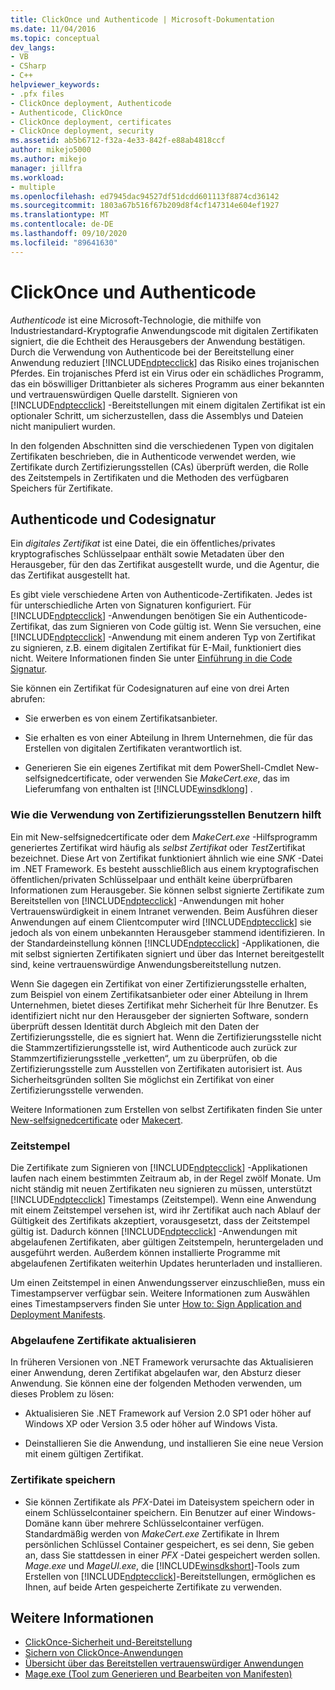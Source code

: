 ```yaml
---
title: ClickOnce und Authenticode | Microsoft-Dokumentation
ms.date: 11/04/2016
ms.topic: conceptual
dev_langs:
- VB
- CSharp
- C++
helpviewer_keywords:
- .pfx files
- ClickOnce deployment, Authenticode
- Authenticode, ClickOnce
- ClickOnce deployment, certificates
- ClickOnce deployment, security
ms.assetid: ab5b6712-f32a-4e33-842f-e88ab4818ccf
author: mikejo5000
ms.author: mikejo
manager: jillfra
ms.workload:
- multiple
ms.openlocfilehash: ed7945dac94527df51dcdd601113f8874cd36142
ms.sourcegitcommit: 1803a67b516f67b209d8f4cf147314e604ef1927
ms.translationtype: MT
ms.contentlocale: de-DE
ms.lasthandoff: 09/10/2020
ms.locfileid: "89641630"
---
```

# <a name="clickonce-and-authenticode"></a>ClickOnce und Authenticode
*Authenticode* ist eine Microsoft-Technologie, die mithilfe von Industriestandard-Kryptografie Anwendungscode mit digitalen Zertifikaten signiert, die die Echtheit des Herausgebers der Anwendung bestätigen. Durch die Verwendung von Authenticode bei der Bereitstellung einer Anwendung reduziert [!INCLUDE[ndptecclick](../deployment/includes/ndptecclick_md.md)] das Risiko eines trojanischen Pferdes. Ein trojanisches Pferd ist ein Virus oder ein schädliches Programm, das ein böswilliger Drittanbieter als sicheres Programm aus einer bekannten und vertrauenswürdigen Quelle darstellt. Signieren von [!INCLUDE[ndptecclick](../deployment/includes/ndptecclick_md.md)] -Bereitstellungen mit einem digitalen Zertifikat ist ein optionaler Schritt, um sicherzustellen, dass die Assemblys und Dateien nicht manipuliert wurden.

 In den folgenden Abschnitten sind die verschiedenen Typen von digitalen Zertifikaten beschrieben, die in Authenticode verwendet werden, wie Zertifikate durch Zertifizierungsstellen (CAs) überprüft werden, die Rolle des Zeitstempels in Zertifikaten und die Methoden des verfügbaren Speichers für Zertifikate.

## <a name="authenticode-and-code-signing"></a>Authenticode und Codesignatur
 Ein *digitales Zertifikat* ist eine Datei, die ein öffentliches/privates kryptografisches Schlüsselpaar enthält sowie Metadaten über den Herausgeber, für den das Zertifikat ausgestellt wurde, und die Agentur, die das Zertifikat ausgestellt hat.

 Es gibt viele verschiedene Arten von Authenticode-Zertifikaten. Jedes ist für unterschiedliche Arten von Signaturen konfiguriert. Für [!INCLUDE[ndptecclick](../deployment/includes/ndptecclick_md.md)] -Anwendungen benötigen Sie ein Authenticode-Zertifikat, das zum Signieren von Code gültig ist. Wenn Sie versuchen, eine [!INCLUDE[ndptecclick](../deployment/includes/ndptecclick_md.md)] -Anwendung mit einem anderen Typ von Zertifikat zu signieren, z.B. einem digitalen Zertifikat für E-Mail, funktioniert dies nicht. Weitere Informationen finden Sie unter [Einführung in die Code Signatur](/windows/desktop/seccrypto/cryptography-tools).

 Sie können ein Zertifikat für Codesignaturen auf eine von drei Arten abrufen:

- Sie erwerben es von einem Zertifikatsanbieter.

- Sie erhalten es von einer Abteilung in Ihrem Unternehmen, die für das Erstellen von digitalen Zertifikaten verantwortlich ist.

- Generieren Sie ein eigenes Zertifikat mit dem PowerShell-Cmdlet New-selfsignedcertificate, oder verwenden Sie *MakeCert.exe*, das im Lieferumfang von enthalten ist [!INCLUDE[winsdklong](../deployment/includes/winsdklong_md.md)] .

### <a name="how-using-certificate-authorities-helps-users"></a>Wie die Verwendung von Zertifizierungsstellen Benutzern hilft
 Ein mit New-selfsignedcertificate oder dem *MakeCert.exe* -Hilfsprogramm generiertes Zertifikat wird häufig als *selbst Zertifikat* oder *Test*Zertifikat bezeichnet. Diese Art von Zertifikat funktioniert ähnlich wie eine *SNK* -Datei im .NET Framework. Es besteht ausschließlich aus einem kryptografischen öffentlichen/privaten Schlüsselpaar und enthält keine überprüfbaren Informationen zum Herausgeber. Sie können selbst signierte Zertifikate zum Bereitstellen von [!INCLUDE[ndptecclick](../deployment/includes/ndptecclick_md.md)] -Anwendungen mit hoher Vertrauenswürdigkeit in einem Intranet verwenden. Beim Ausführen dieser Anwendungen auf einem Clientcomputer wird [!INCLUDE[ndptecclick](../deployment/includes/ndptecclick_md.md)] sie jedoch als von einem unbekannten Herausgeber stammend identifizieren. In der Standardeinstellung können [!INCLUDE[ndptecclick](../deployment/includes/ndptecclick_md.md)] -Applikationen, die mit selbst signierten Zertifikaten signiert und über das Internet bereitgestellt sind, keine vertrauenswürdige Anwendungsbereitstellung nutzen.

 Wenn Sie dagegen ein Zertifikat von einer Zertifizierungsstelle erhalten, zum Beispiel von einem Zertifikatsanbieter oder einer Abteilung in Ihrem Unternehmen, bietet dieses Zertifikat mehr Sicherheit für Ihre Benutzer. Es identifiziert nicht nur den Herausgeber der signierten Software, sondern überprüft dessen Identität durch Abgleich mit den Daten der Zertifizierungsstelle, die es signiert hat. Wenn die Zertifizierungsstelle nicht die Stammzertifizierungsstelle ist, wird Authenticode auch zurück zur Stammzertifizierungsstelle „verketten“, um zu überprüfen, ob die Zertifizierungsstelle zum Ausstellen von Zertifikaten autorisiert ist. Aus Sicherheitsgründen sollten Sie möglichst ein Zertifikat von einer Zertifizierungsstelle verwenden.

 Weitere Informationen zum Erstellen von selbst Zertifikaten finden Sie unter [New-selfsignedcertificate](/powershell/module/pkiclient/new-selfsignedcertificate) oder [Makecert](/windows/desktop/SecCrypto/makecert).

### <a name="timestamps"></a>Zeitstempel
 Die Zertifikate zum Signieren von [!INCLUDE[ndptecclick](../deployment/includes/ndptecclick_md.md)] -Applikationen laufen nach einem bestimmten Zeitraum ab, in der Regel zwölf Monate. Um nicht ständig mit neuen Zertifikaten neu signieren zu müssen, unterstützt [!INCLUDE[ndptecclick](../deployment/includes/ndptecclick_md.md)] Timestamps (Zeitstempel). Wenn eine Anwendung mit einem Zeitstempel versehen ist, wird ihr Zertifikat auch nach Ablauf der Gültigkeit des Zertifikats akzeptiert, vorausgesetzt, dass der Zeitstempel gültig ist. Dadurch können [!INCLUDE[ndptecclick](../deployment/includes/ndptecclick_md.md)] -Anwendungen mit abgelaufenen Zertifikaten, aber gültigen Zeitstempeln, heruntergeladen und ausgeführt werden. Außerdem können installierte Programme mit abgelaufenen Zertifikaten weiterhin Updates herunterladen und installieren.

 Um einen Zeitstempel in einen Anwendungsserver einzuschließen, muss ein Timestampserver verfügbar sein. Weitere Informationen zum Auswählen eines Timestampservers finden Sie unter [How to: Sign Application and Deployment Manifests](../ide/how-to-sign-application-and-deployment-manifests.md).

### <a name="update-expired-certificates"></a>Abgelaufene Zertifikate aktualisieren
 In früheren Versionen von .NET Framework verursachte das Aktualisieren einer Anwendung, deren Zertifikat abgelaufen war, den Absturz dieser Anwendung. Sie können eine der folgenden Methoden verwenden, um dieses Problem zu lösen:

- Aktualisieren Sie .NET Framework auf Version 2.0 SP1 oder höher auf Windows XP oder Version 3.5 oder höher auf Windows Vista.

- Deinstallieren Sie die Anwendung, und installieren Sie eine neue Version mit einem gültigen Zertifikat.

### <a name="store-certificates"></a>Zertifikate speichern

- Sie können Zertifikate als *PFX*-Datei im Dateisystem speichern oder in einem Schlüsselcontainer speichern. Ein Benutzer auf einer Windows-Domäne kann über mehrere Schlüsselcontainer verfügen. Standardmäßig werden von *MakeCert.exe* Zertifikate in Ihrem persönlichen Schlüssel Container gespeichert, es sei denn, Sie geben an, dass Sie stattdessen in einer *PFX* -Datei gespeichert werden sollen. *Mage.exe* und *MageUI.exe*, die [!INCLUDE[winsdkshort](../debugger/debug-interface-access/includes/winsdkshort_md.md)]-Tools zum Erstellen von [!INCLUDE[ndptecclick](../deployment/includes/ndptecclick_md.md)]-Bereitstellungen, ermöglichen es Ihnen, auf beide Arten gespeicherte Zertifikate zu verwenden.

## <a name="see-also"></a>Weitere Informationen
- [ClickOnce-Sicherheit und-Bereitstellung](../deployment/clickonce-security-and-deployment.md)
- [Sichern von ClickOnce-Anwendungen](../deployment/securing-clickonce-applications.md)
- [Übersicht über das Bereitstellen vertrauenswürdiger Anwendungen](../deployment/trusted-application-deployment-overview.md)
- [Mage.exe (Tool zum Generieren und Bearbeiten von Manifesten)](/dotnet/framework/tools/mage-exe-manifest-generation-and-editing-tool)
